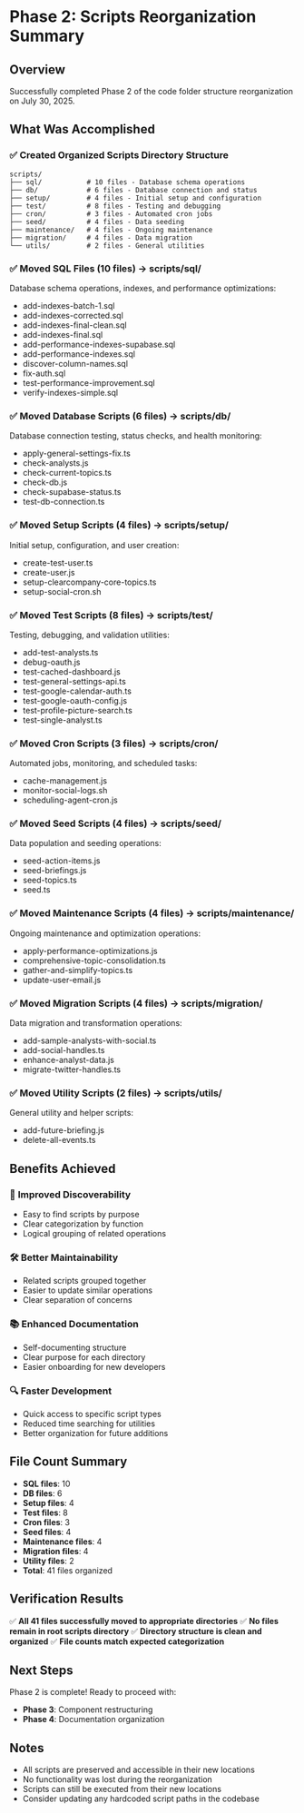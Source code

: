 # Phase 2: Scripts Reorganization Summary

## Overview
Successfully completed Phase 2 of the code folder structure reorganization on July 30, 2025.

## What Was Accomplished

### ✅ Created Organized Scripts Directory Structure
```
scripts/
├── sql/           # 10 files - Database schema operations
├── db/            # 6 files - Database connection and status
├── setup/         # 4 files - Initial setup and configuration
├── test/          # 8 files - Testing and debugging
├── cron/          # 3 files - Automated cron jobs
├── seed/          # 4 files - Data seeding
├── maintenance/   # 4 files - Ongoing maintenance
├── migration/     # 4 files - Data migration
└── utils/         # 2 files - General utilities
```

### ✅ Moved SQL Files (10 files) → scripts/sql/
Database schema operations, indexes, and performance optimizations:
- add-indexes-batch-1.sql
- add-indexes-corrected.sql
- add-indexes-final-clean.sql
- add-indexes-final.sql
- add-performance-indexes-supabase.sql
- add-performance-indexes.sql
- discover-column-names.sql
- fix-auth.sql
- test-performance-improvement.sql
- verify-indexes-simple.sql

### ✅ Moved Database Scripts (6 files) → scripts/db/
Database connection testing, status checks, and health monitoring:
- apply-general-settings-fix.ts
- check-analysts.js
- check-current-topics.ts
- check-db.js
- check-supabase-status.ts
- test-db-connection.ts

### ✅ Moved Setup Scripts (4 files) → scripts/setup/
Initial setup, configuration, and user creation:
- create-test-user.ts
- create-user.js
- setup-clearcompany-core-topics.ts
- setup-social-cron.sh

### ✅ Moved Test Scripts (8 files) → scripts/test/
Testing, debugging, and validation utilities:
- add-test-analysts.ts
- debug-oauth.js
- test-cached-dashboard.js
- test-general-settings-api.ts
- test-google-calendar-auth.ts
- test-google-oauth-config.js
- test-profile-picture-search.ts
- test-single-analyst.ts

### ✅ Moved Cron Scripts (3 files) → scripts/cron/
Automated jobs, monitoring, and scheduled tasks:
- cache-management.js
- monitor-social-logs.sh
- scheduling-agent-cron.js

### ✅ Moved Seed Scripts (4 files) → scripts/seed/
Data population and seeding operations:
- seed-action-items.js
- seed-briefings.js
- seed-topics.ts
- seed.ts

### ✅ Moved Maintenance Scripts (4 files) → scripts/maintenance/
Ongoing maintenance and optimization operations:
- apply-performance-optimizations.js
- comprehensive-topic-consolidation.ts
- gather-and-simplify-topics.ts
- update-user-email.js

### ✅ Moved Migration Scripts (4 files) → scripts/migration/
Data migration and transformation operations:
- add-sample-analysts-with-social.ts
- add-social-handles.ts
- enhance-analyst-data.js
- migrate-twitter-handles.ts

### ✅ Moved Utility Scripts (2 files) → scripts/utils/
General utility and helper scripts:
- add-future-briefing.js
- delete-all-events.ts

## Benefits Achieved

### 🎯 **Improved Discoverability**
- Easy to find scripts by purpose
- Clear categorization by function
- Logical grouping of related operations

### 🛠️ **Better Maintainability**
- Related scripts grouped together
- Easier to update similar operations
- Clear separation of concerns

### 📚 **Enhanced Documentation**
- Self-documenting structure
- Clear purpose for each directory
- Easier onboarding for new developers

### 🔍 **Faster Development**
- Quick access to specific script types
- Reduced time searching for utilities
- Better organization for future additions

## File Count Summary
- **SQL files**: 10
- **DB files**: 6
- **Setup files**: 4
- **Test files**: 8
- **Cron files**: 3
- **Seed files**: 4
- **Maintenance files**: 4
- **Migration files**: 4
- **Utility files**: 2
- **Total**: 41 files organized

## Verification Results
✅ **All 41 files successfully moved to appropriate directories**
✅ **No files remain in root scripts directory**
✅ **Directory structure is clean and organized**
✅ **File counts match expected categorization**

## Next Steps
Phase 2 is complete! Ready to proceed with:
- **Phase 3**: Component restructuring
- **Phase 4**: Documentation organization

## Notes
- All scripts are preserved and accessible in their new locations
- No functionality was lost during the reorganization
- Scripts can still be executed from their new locations
- Consider updating any hardcoded script paths in the codebase
